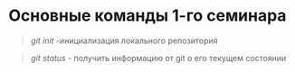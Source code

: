 # Основные команды 1-го семинара

>*git init* -инициализация локального репозитория

>*git status* - получить информацию от git о его текущем состоянии